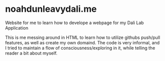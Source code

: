 # noahdunleavydali.me
Website for me to learn how to develope a webpage for my Dali Lab Application

This is me messing around in HTML to learn how to utilize githubs push/pull features, as well as create my own domaind. The code is very informal, and I tried to maintain a flow of consciousness/exploring in it, while telling the reader a bit about myself.

